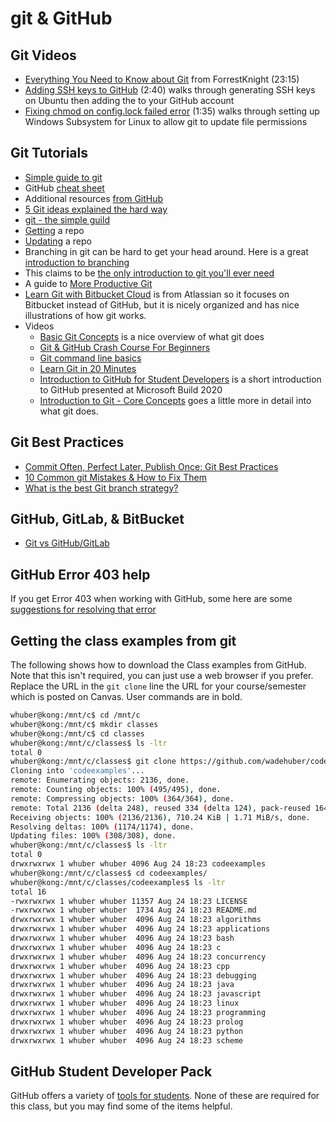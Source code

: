 # git & GitHub

## Git Videos

- [Everything You Need to Know about Git](https://www.youtube.com/watch?v=K6Q31YkorUE) from ForrestKnight (23:15)
- [Adding SSH keys to GitHub](https://youtu.be/_sTURUDtTQs) (2:40) walks through generating SSH keys on Ubuntu then adding the to your GitHub account
- [Fixing chmod on config.lock failed error](https://youtu.be/uTw50U9sMO8) (1:35) walks through setting up Windows Subsystem for Linux to allow git to update file permissions

## Git Tutorials

- [Simple guide to git](http://rogerdudler.github.io/git-guide/)
- GitHub [cheat sheet](https://education.github.com/git-cheat-sheet-education.pdf)
- Additional resources [from GitHub](https://services.github.com/resources/)
- [5 Git ideas explained the hard way](https://zwischenzugs.com/2018/03/14/five-key-git-concepts-explained-the-hard-way/)
- [git - the simple guild](http://rogerdudler.github.io/git-guide/)
- [Getting](https://git-scm.com/book/en/v2/Git-Basics-Getting-a-Git-Repository) a repo
- [Updating](https://git-scm.com/book/en/v2/Git-Basics-Recording-Changes-to-the-Repository) a repo
- Branching in git can be hard to get your head around.  Here is a great [introduction to branching](https://learngitbranching.js.org/)
- This claims to be [the only introduction to git you'll ever need](https://areknawo.com/git-basics-the-only-introduction-you-will-ever-need/)
- A guide to [More Productive Git](https://increment.com/open-source/more-productive-git/)
- [Learn Git with Bitbucket Cloud](https://www.atlassian.com/git/tutorials/learn-git-with-bitbucket-cloud) is from Atlassian so it focuses on Bitbucket instead of GitHub, but it is nicely organized and has nice illustrations of how git works.
- Videos
  - [Basic Git Concepts](https://www.youtube.com/watch?v=8KCQe9Pm1kg) is a nice overview of what git does
  - [Git & GitHub Crash Course For Beginners](https://www.youtube.com/watch?v=SWYqp7iY_Tc)
  - [Git command line basics](https://www.youtube.com/watch?v=HVsySz-h9r4)
  - [Learn Git in 20 Minutes](https://www.youtube.com/watch?v=IHaTbJPdB-s)
  - [Introduction to GitHub for Student Developers](https://mybuild.microsoft.com/sessions/d29ddc03-a873-41df-bb4e-5c0af5bf7b5c) is a short introduction to GitHub presented at Microsoft Build 2020
  - [Introduction to Git - Core Concepts](https://www.youtube.com/watch?v=uR6G2v_WsRA) goes a little more in detail into what git does.

## Git Best Practices

- [Commit Often, Perfect Later, Publish Once: Git Best Practices](https://sethrobertson.github.io/GitBestPractices/)
- [10 Common git Mistakes & How  to Fix Them](https://sethrobertson.github.io/GitBestPractices/)
- [What is the best Git branch strategy?](https://www.gitkraken.com/learn/git/best-practices/git-branch-strategy)

## GitHub, GitLab, & BitBucket

- [Git vs GitHub/GitLab](https://youtu.be/wpISo9TNjfU)

## GitHub Error 403 help

If you get Error 403 when working with GitHub, some here are some [suggestions for resolving that error](http://stackoverflow.com/questions/7438313/pushing-to-git-returning-error-code-403-fatal-http-request-failed)

## Getting the class examples from git

The following shows how to download the Class examples from GitHub.  Note that this isn't required, you can just use a web browser if you prefer.  Replace the URL in the ```git clone``` line the URL for your course/semester which is posted on Canvas.  User commands are in bold.

```bash
whuber@kong:/mnt/c$ cd /mnt/c
whuber@kong:/mnt/c$ mkdir classes
whuber@kong:/mnt/c$ cd classes
whuber@kong:/mnt/c/classes$ ls -ltr
total 0
whuber@kong:/mnt/c/classes$ git clone https://github.com/wadehuber/codeexamples.git
Cloning into 'codeexamples'...
remote: Enumerating objects: 2136, done.
remote: Counting objects: 100% (495/495), done.
remote: Compressing objects: 100% (364/364), done.
remote: Total 2136 (delta 248), reused 334 (delta 124), pack-reused 1641
Receiving objects: 100% (2136/2136), 710.24 KiB | 1.71 MiB/s, done.
Resolving deltas: 100% (1174/1174), done.
Updating files: 100% (308/308), done.
whuber@kong:/mnt/c/classes$ ls -ltr
total 0
drwxrwxrwx 1 whuber whuber 4096 Aug 24 18:23 codeexamples
whuber@kong:/mnt/c/classes$ cd codeexamples/
whuber@kong:/mnt/c/classes/codeexamples$ ls -ltr
total 16
-rwxrwxrwx 1 whuber whuber 11357 Aug 24 18:23 LICENSE
-rwxrwxrwx 1 whuber whuber  1734 Aug 24 18:23 README.md
drwxrwxrwx 1 whuber whuber  4096 Aug 24 18:23 algorithms
drwxrwxrwx 1 whuber whuber  4096 Aug 24 18:23 applications
drwxrwxrwx 1 whuber whuber  4096 Aug 24 18:23 bash
drwxrwxrwx 1 whuber whuber  4096 Aug 24 18:23 c
drwxrwxrwx 1 whuber whuber  4096 Aug 24 18:23 concurrency
drwxrwxrwx 1 whuber whuber  4096 Aug 24 18:23 cpp
drwxrwxrwx 1 whuber whuber  4096 Aug 24 18:23 debugging
drwxrwxrwx 1 whuber whuber  4096 Aug 24 18:23 java
drwxrwxrwx 1 whuber whuber  4096 Aug 24 18:23 javascript
drwxrwxrwx 1 whuber whuber  4096 Aug 24 18:23 linux
drwxrwxrwx 1 whuber whuber  4096 Aug 24 18:23 programming
drwxrwxrwx 1 whuber whuber  4096 Aug 24 18:23 prolog
drwxrwxrwx 1 whuber whuber  4096 Aug 24 18:23 python
drwxrwxrwx 1 whuber whuber  4096 Aug 24 18:23 scheme
```

## GitHub Student Developer Pack

GitHub offers a variety of [tools for students](https://education.github.com/pack).  None of these are required for this class, but you may find some of the items helpful.
